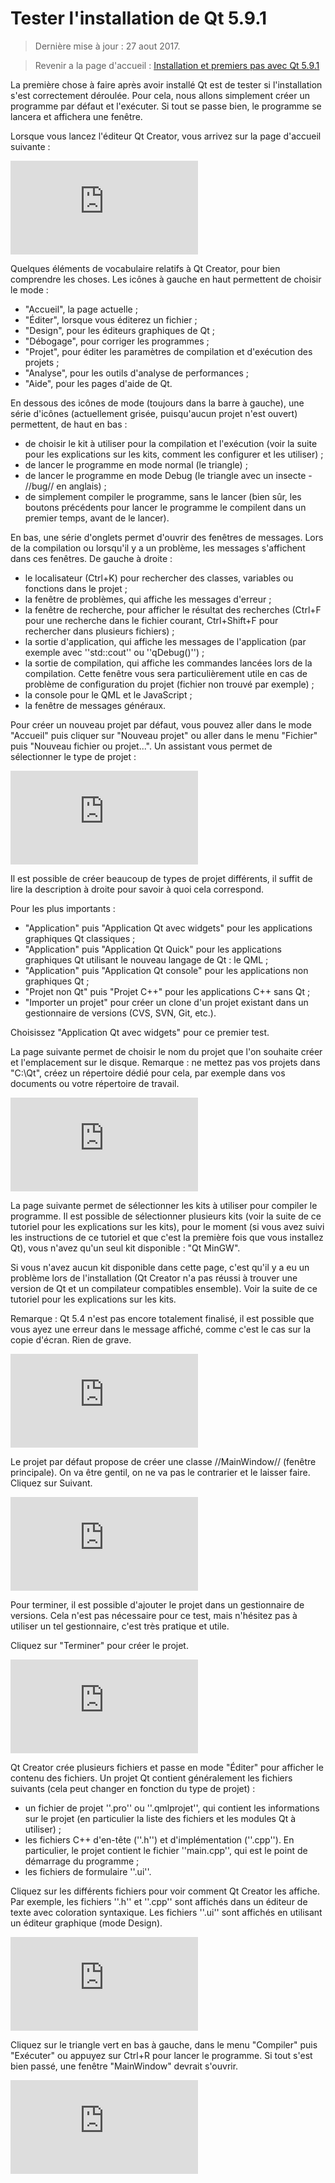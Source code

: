 # Tester l'installation de Qt 5.9.1

> Dernière mise à jour : 27 aout 2017.

> Revenir a la page d'accueil : [Installation et premiers pas avec Qt 5.9.1](index.md)

La première chose à faire après avoir installé Qt est de tester si l'installation s'est correctement déroulée. 
Pour cela, nous allons simplement créer un programme par défaut et l'exécuter. Si tout se passe bien, le 
programme se lancera et affichera une fenêtre.

Lorsque vous lancez l'éditeur Qt Creator, vous arrivez sur la page d'accueil suivante :

![Page d'acceuil](http://guillaume.belz.free.fr/lib/exe/fetch.php?w=500&media=install_10.png)

Quelques éléments de vocabulaire relatifs à Qt Creator, pour bien comprendre les choses. Les icônes à gauche 
en haut permettent de choisir le mode : 

  * "Accueil", la page actuelle ;
  * "Éditer", lorsque vous éditerez un fichier ;
  * "Design", pour les éditeurs graphiques de Qt ;
  * "Débogage", pour corriger les programmes ;
  * "Projet", pour éditer les paramètres de compilation et d'exécution des projets ;
  * "Analyse", pour les outils d'analyse de performances ;
  * "Aide", pour les pages d'aide de Qt.

En dessous des icônes de mode (toujours dans la barre à gauche), une série d'icônes (actuellement grisée, 
puisqu'aucun projet n'est ouvert) permettent, de haut en bas :

  * de choisir le kit à utiliser pour la compilation et l'exécution (voir la suite pour les explications sur 
  les kits, comment les configurer et les utiliser) ;
  * de lancer le programme en mode normal (le triangle) ;
  * de lancer le programme en mode Debug (le triangle avec un insecte - //bug// en anglais) ;
  * de simplement compiler le programme, sans le lancer (bien sûr, les boutons précédents pour lancer le 
  programme le compilent dans un premier temps, avant de le lancer).

En bas, une série d'onglets permet d'ouvrir des fenêtres de messages. Lors de la compilation ou lorsqu'il 
y a un problème, les messages s'affichent dans ces fenêtres. De gauche à droite :

  * le localisateur (Ctrl+K) pour rechercher des classes, variables ou fonctions dans le projet ;
  * la fenêtre de problèmes, qui affiche les messages d'erreur ;
  * la fenêtre de recherche, pour afficher le résultat des recherches (Ctrl+F pour une recherche dans le 
  fichier courant, Ctrl+Shift+F pour rechercher dans plusieurs fichiers) ;
  * la sortie d'application, qui affiche les messages de l'application (par exemple avec ''std::cout'' ou ''qDebug()'') ;
  * la sortie de compilation, qui affiche les commandes lancées lors de la compilation. Cette fenêtre vous 
  sera particulièrement utile en cas de problème de configuration du projet (fichier non trouvé par exemple) ;
  * la console pour le QML et le JavaScript ;
  * la fenêtre de messages généraux.

Pour créer un nouveau projet par défaut, vous pouvez aller dans le mode "Accueil" puis cliquer sur "Nouveau 
projet" ou aller dans le menu "Fichier" puis "Nouveau fichier ou projet...". Un assistant vous permet de sélectionner 
le type de projet :

![Page d'acceuil](http://guillaume.belz.free.fr/lib/exe/fetch.php?w=500&media=install_11.png)

Il est possible de créer beaucoup de types de projet différents, il suffit de lire la description à droite pour 
savoir à quoi cela correspond.

Pour les plus importants :

  * "Application" puis "Application Qt avec widgets" pour les applications graphiques Qt classiques ;
  * "Application" puis "Application Qt Quick" pour les applications graphiques Qt utilisant le nouveau langage de Qt : le QML ;
  * "Application" puis "Application Qt console" pour les applications non graphiques Qt ;
  * "Projet non Qt" puis "Projet C++" pour les applications C++ sans Qt ;
  * "Importer un projet" pour créer un clone d'un projet existant dans un gestionnaire de versions (CVS, SVN, Git, etc.).

Choisissez "Application Qt avec widgets" pour ce premier test.

La page suivante permet de choisir le nom du projet que l'on souhaite créer et l'emplacement sur le disque. 
Remarque : ne mettez pas vos projets dans "C:\Qt", créez un répertoire dédié pour cela, par exemple dans vos 
documents ou votre répertoire de travail.

![Page d'acceuil](http://guillaume.belz.free.fr/lib/exe/fetch.php?w=500&media=install_12.png)

La page suivante permet de sélectionner les kits à utiliser pour compiler le programme. Il est possible de 
sélectionner plusieurs kits (voir la suite de ce tutoriel pour les explications sur les kits), pour le moment 
(si vous avez suivi les instructions de ce tutoriel et que c'est la première fois que vous installez Qt), vous 
n'avez qu'un seul kit disponible : "Qt MinGW".

Si vous n'avez aucun kit disponible dans cette page, c'est qu'il y a eu un problème lors de l'installation (Qt 
Creator n'a pas réussi à trouver une version de Qt et un compilateur compatibles ensemble). Voir la suite de ce 
tutoriel pour les explications sur les kits.

Remarque : Qt 5.4 n'est pas encore totalement finalisé, il est possible que vous ayez une erreur dans le message
affiché, comme c'est le cas sur la copie d'écran. Rien de grave.

![Page d'acceuil](http://guillaume.belz.free.fr/lib/exe/fetch.php?w=500&media=install_13.png)

Le projet par défaut propose de créer une classe //MainWindow// (fenêtre principale). On va être gentil, on ne va 
pas le contrarier et le laisser faire. Cliquez sur Suivant.

![Page d'acceuil](http://guillaume.belz.free.fr/lib/exe/fetch.php?w=500&media=install_14.png)

Pour terminer, il est possible d'ajouter le projet dans un gestionnaire de versions. Cela n'est pas nécessaire 
pour ce test, mais n'hésitez pas à utiliser un tel gestionnaire, c'est très pratique et utile.

Cliquez sur "Terminer" pour créer le projet.

![Page d'acceuil](http://guillaume.belz.free.fr/lib/exe/fetch.php?w=500&media=install_15.png)

Qt Creator crée plusieurs fichiers et passe en mode "Éditer" pour afficher le contenu des fichiers. Un projet
Qt contient généralement les fichiers suivants (cela peut changer en fonction du type de projet) :

  * un fichier de projet ''.pro'' ou ''.qmlprojet'', qui contient les informations sur le projet (en particulier 
  la liste des fichiers et les modules Qt à utiliser) ;
  * les fichiers C++ d'en-tête (''.h'') et d'implémentation (''.cpp''). En particulier, le projet contient le 
  fichier ''main.cpp'', qui est le point de démarrage du programme ;
  * les fichiers de formulaire ''.ui''.

Cliquez sur les différents fichiers pour voir comment Qt Creator les affiche. Par exemple, les fichiers ''.h'' et 
''.cpp'' sont affichés dans un éditeur de texte avec coloration syntaxique. Les fichiers ''.ui'' sont affichés en 
utilisant un éditeur graphique (mode Design).

![Page d'acceuil](http://guillaume.belz.free.fr/lib/exe/fetch.php?w=500&media=install_16.png)

Cliquez sur le triangle vert en bas à gauche, dans le menu "Compiler" puis "Exécuter" ou appuyez sur Ctrl+R pour 
lancer le programme. Si tout s'est bien passé, une fenêtre "MainWindow" devrait s'ouvrir.

![Page d'acceuil](http://guillaume.belz.free.fr/lib/exe/fetch.php?w=500&media=install_17.png)
